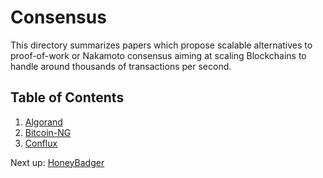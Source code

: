# Consensus

This directory summarizes papers which propose scalable alternatives to proof-of-work or Nakamoto consensus aiming at
scaling Blockchains to handle around thousands of transactions per second.

## Table of Contents

1. [Algorand](https://github.com/SoujanyaPonnapalli/ScalingBlockchains/blob/master/Consensus/Algorand.md)  
2. [Bitcoin-NG](https://github.com/SoujanyaPonnapalli/ScalingBlockchains/blob/master/Consensus/BitcoinNG.md)  
3. [Conflux](https://github.com/SoujanyaPonnapalli/ScalingBlockchains/blob/master/Consensus/Conflux.md)  
<!-- 4. [HoneyBadger](https://dl.acm.org/citation.cfm?id=2978399) --> 
<!-- 4. [Inclusive Blockchains](https://fc15.ifca.ai/preproceedings/paper_101.pdf)--->

Next up: [HoneyBadger](https://dl.acm.org/citation.cfm?id=2978399)
